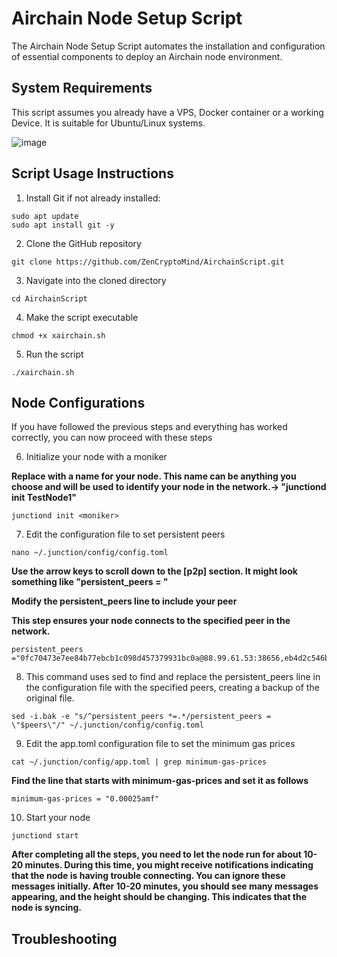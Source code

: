 # Airchain Node Setup Script
The Airchain Node Setup Script automates the installation and configuration of essential components to deploy an Airchain node environment.

## System Requirements

This script assumes you already have a VPS, Docker container or a working Device. It is suitable for Ubuntu/Linux systems.

![image](https://github.com/ZenCryptoMind/AirchainScript/assets/173910157/ce142925-2db7-4521-988b-29e3eb4342f0)


## Script Usage Instructions

1. Install Git if not already installed:
```
sudo apt update
sudo apt install git -y
```

2. Clone the GitHub repository
```
git clone https://github.com/ZenCryptoMind/AirchainScript.git
```

3. Navigate into the cloned directory
```
cd AirchainScript
```

4. Make the script executable
```
chmod +x xairchain.sh
```

5. Run the script
```
./xairchain.sh
```

## Node Configurations

If you have followed the previous steps and everything has worked correctly, you can now proceed with these steps

6. Initialize your node with a moniker

**Replace <moniker> with a name for your node. This name can be anything you choose and will be used to identify your node in the network.-> "junctiond init TestNode1"**
```
junctiond init <moniker>
```

7. Edit the configuration file to set persistent peers
```
nano ~/.junction/config/config.toml
```
**Use the arrow keys to scroll down to the [p2p] section. It might look something like "persistent_peers = "**

**Modify the persistent_peers line to include your peer**

**This step ensures your node connects to the specified peer in the network.**
```
persistent_peers ="0fc70473e7ee84b77ebcb1c098d457379931bc0a@88.99.61.53:38656,eb4d2c546be8d2dc62d41ff5e98ef4ee96d2ff29@46.250.233.5:26656,086d19f4d7542666c8b0cac703f78d4a8d4ec528@135.148.232.105:26656,e09fa8cc6b06b99d07560b6c33443023e6a3b9c6@65.21.131.187:26656,0305205b9c2c76557381ed71ac23244558a51099@162.55.65.162:26656,7d6694fb464a9c9761992f695e6ba1d334403986@164.90.228.66:26656,b2e9bebc16bc35e16573269beba67ffea5932e13@95.111.239.250:26656,23152e91e3bd642bef6508c8d6bd1dbedccf9e56@95.111.237.24:26656,c1e9d12d80ec74b8ddbabdec9e0dad71337ba43f@135.181.82.176:26656,3b429f2c994fa76f9443e517fd8b72dcf60e6590@37.27.11.132:26656,84b6ccf69680c9459b3b78ca4ba80313fa9b315a@159.69.208.30:26656"
```

8. This command uses sed to find and replace the persistent_peers line in the configuration file with the specified peers, creating a backup of the original file.
```
sed -i.bak -e "s/^persistent_peers *=.*/persistent_peers = \"$peers\"/" ~/.junction/config/config.toml
```

9. Edit the app.toml configuration file to set the minimum gas prices
```
cat ~/.junction/config/app.toml | grep minimum-gas-prices
```
**Find the line that starts with minimum-gas-prices and set it as follows**
```
minimum-gas-prices = "0.00025amf"
```

10. Start your node
```
junctiond start
```

**After completing all the steps, you need to let the node run for about 10-20 minutes. During this time, you might receive notifications indicating that the node is having trouble connecting. You can ignore these messages initially. After 10-20 minutes, you should see many messages appearing, and the height should be changing. This indicates that the node is syncing.**

## Troubleshooting
